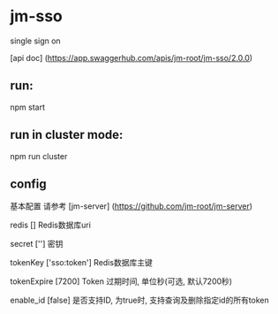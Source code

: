 # jm-sso

single sign on

[api doc] (https://app.swaggerhub.com/apis/jm-root/jm-sso/2.0.0)

## run:

npm start

## run in cluster mode:

npm run cluster

## config

基本配置 请参考 [jm-server] (https://github.com/jm-root/jm-server)

redis [] Redis数据库uri

secret [''] 密钥

tokenKey ['sso:token'] Redis数据库主键

tokenExpire [7200] Token 过期时间, 单位秒(可选, 默认7200秒)

enable_id [false] 是否支持ID, 为true时, 支持查询及删除指定id的所有token
